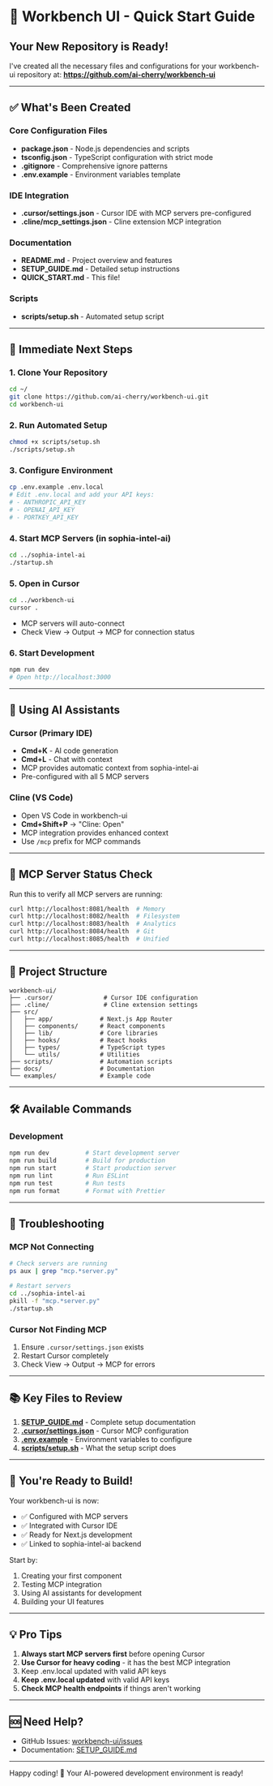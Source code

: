 # 🚀 Workbench UI - Quick Start Guide

## Your New Repository is Ready!

I've created all the necessary files and configurations for your workbench-ui repository at:
**https://github.com/ai-cherry/workbench-ui**

---

## ✅ What's Been Created

### Core Configuration Files
- **package.json** - Node.js dependencies and scripts
- **tsconfig.json** - TypeScript configuration with strict mode
- **.gitignore** - Comprehensive ignore patterns
- **.env.example** - Environment variables template

### IDE Integration
- **.cursor/settings.json** - Cursor IDE with MCP servers pre-configured
- **.cline/mcp_settings.json** - Cline extension MCP integration

### Documentation
- **README.md** - Project overview and features
- **SETUP_GUIDE.md** - Detailed setup instructions
- **QUICK_START.md** - This file!

### Scripts
- **scripts/setup.sh** - Automated setup script

---

## 🎯 Immediate Next Steps

### 1. Clone Your Repository
```bash
cd ~/
git clone https://github.com/ai-cherry/workbench-ui.git
cd workbench-ui
```

### 2. Run Automated Setup
```bash
chmod +x scripts/setup.sh
./scripts/setup.sh
```

### 3. Configure Environment
```bash
cp .env.example .env.local
# Edit .env.local and add your API keys:
# - ANTHROPIC_API_KEY
# - OPENAI_API_KEY  
# - PORTKEY_API_KEY
```

### 4. Start MCP Servers (in sophia-intel-ai)
```bash
cd ../sophia-intel-ai
./startup.sh
```

### 5. Open in Cursor
```bash
cd ../workbench-ui
cursor .
```
- MCP servers will auto-connect
- Check View → Output → MCP for connection status

### 6. Start Development
```bash
npm run dev
# Open http://localhost:3000
```

---

## 🤖 Using AI Assistants

### Cursor (Primary IDE)
- **Cmd+K** - AI code generation
- **Cmd+L** - Chat with context
- MCP provides automatic context from sophia-intel-ai
- Pre-configured with all 5 MCP servers

### Cline (VS Code)
- Open VS Code in workbench-ui
- **Cmd+Shift+P** → "Cline: Open"
- MCP integration provides enhanced context
- Use `/mcp` prefix for MCP commands

 

---

## 🔌 MCP Server Status Check

Run this to verify all MCP servers are running:
```bash
curl http://localhost:8081/health  # Memory
curl http://localhost:8082/health  # Filesystem
curl http://localhost:8083/health  # Analytics
curl http://localhost:8084/health  # Git
curl http://localhost:8085/health  # Unified
```

---

## 📁 Project Structure

```
workbench-ui/
├── .cursor/              # Cursor IDE configuration
├── .cline/               # Cline extension settings
├── src/
│   ├── app/             # Next.js App Router
│   ├── components/      # React components
│   ├── lib/             # Core libraries
│   ├── hooks/           # React hooks
│   ├── types/           # TypeScript types
│   └── utils/           # Utilities
├── scripts/             # Automation scripts
├── docs/                # Documentation
└── examples/            # Example code
```

---

## 🛠️ Available Commands

### Development
```bash
npm run dev          # Start development server
npm run build        # Build for production
npm run start        # Start production server
npm run lint         # Run ESLint
npm run test         # Run tests
npm run format       # Format with Prettier
```

 

---

## 🔧 Troubleshooting

### MCP Not Connecting
```bash
# Check servers are running
ps aux | grep "mcp.*server.py"

# Restart servers
cd ../sophia-intel-ai
pkill -f "mcp.*server.py"
./startup.sh
```

### Cursor Not Finding MCP
1. Ensure `.cursor/settings.json` exists
2. Restart Cursor completely
3. Check View → Output → MCP for errors

 

---

## 📚 Key Files to Review

1. **[SETUP_GUIDE.md](./SETUP_GUIDE.md)** - Complete setup documentation
2. **[.cursor/settings.json](./.cursor/settings.json)** - Cursor MCP configuration
3. **[.env.example](./.env.example)** - Environment variables to configure
4. **[scripts/setup.sh](./scripts/setup.sh)** - What the setup script does

---

## 🎉 You're Ready to Build!

Your workbench-ui is now:
- ✅ Configured with MCP servers
- ✅ Integrated with Cursor IDE
- ✅ Ready for Next.js development
- ✅ Linked to sophia-intel-ai backend

Start by:
1. Creating your first component
2. Testing MCP integration
3. Using AI assistants for development
4. Building your UI features

---

## 💡 Pro Tips

1. **Always start MCP servers first** before opening Cursor
2. **Use Cursor for heavy coding** - it has the best MCP integration
3. Keep .env.local updated with valid API keys
4. **Keep .env.local updated** with valid API keys
5. **Check MCP health endpoints** if things aren't working

---

## 🆘 Need Help?

- GitHub Issues: [workbench-ui/issues](https://github.com/ai-cherry/workbench-ui/issues)
- Documentation: [SETUP_GUIDE.md](./SETUP_GUIDE.md)

---

Happy coding! 🚀 Your AI-powered development environment is ready!
